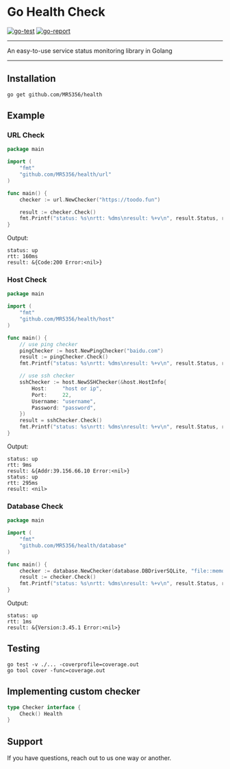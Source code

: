 # Go Health Check

[![go-test](https://github.com/MR5356/health/workflows/Go%20Test/badge.svg?query=branch%3Amaster)](https://github.com/MR5356/health/actions?query=branch%3Amaster)
[![go-report](https://goreportcard.com/badge/github.com/MR5356/health)](https://goreportcard.com/report/github.com/MR5356/health)

----

An easy-to-use service status monitoring library in Golang

----

## Installation

```shell
go get github.com/MR5356/health
```

## Example
### URL Check
```go
package main

import (
	"fmt"
	"github.com/MR5356/health/url"
)

func main() {
	checker := url.NewChecker("https://toodo.fun")

	result := checker.Check()
	fmt.Printf("status: %s\nrtt: %dms\nresult: %+v\n", result.Status, result.GetRTT(), result.GetResult())
}
```
Output:
```shell
status: up
rtt: 160ms
result: &{Code:200 Error:<nil>}
```

### Host Check
```go
package main

import (
	"fmt"
	"github.com/MR5356/health/host"
)

func main() {
	// use ping checker
	pingChecker := host.NewPingChecker("baidu.com")
	result := pingChecker.Check()
	fmt.Printf("status: %s\nrtt: %dms\nresult: %+v\n", result.Status, result.GetRTT(), result.GetResult())

	// use ssh checker
	sshChecker := host.NewSSHChecker(&host.HostInfo{
		Host:     "host or ip",
		Port:     22,
		Username: "username",
		Password: "password",
	})
	result = sshChecker.Check()
	fmt.Printf("status: %s\nrtt: %dms\nresult: %+v\n", result.Status, result.GetRTT(), result.GetResult())
}
```
Output:
```shell
status: up
rtt: 9ms
result: &{Addr:39.156.66.10 Error:<nil>}
status: up
rtt: 295ms
result: <nil>
```

### Database Check
```go
package main

import (
	"fmt"
	"github.com/MR5356/health/database"
)

func main() {
	checker := database.NewChecker(database.DBDriverSQLite, "file::memory:?cache=shared")
	result := checker.Check()
	fmt.Printf("status: %s\nrtt: %dms\nresult: %+v\n", result.Status, result.GetRTT(), result.GetResult())
}

```
Output:
```shell
status: up
rtt: 1ms
result: &{Version:3.45.1 Error:<nil>}
```

## Testing
```shell
go test -v ./... -coverprofile=coverage.out
go tool cover -func=coverage.out 
```

## Implementing custom checker
```go
type Checker interface {
	Check() Health
}
```
## Support

If you have questions, reach out to us one way or another.